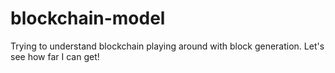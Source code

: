 # blockchain-model
Trying to understand blockchain playing around with block generation. Let's see how far I can get!

